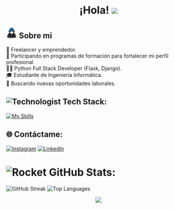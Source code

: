 # <h1 align="center"><b>¡Hola! </b><img src="https://media.giphy.com/media/hvRJCLFzcasrR4ia7z/giphy.gif" width="35"></h1>
<!---->
## <picture><img src = "https://github.com/0xAbdulKhalid/0xAbdulKhalid/raw/main/assets/mdImages/about_me.gif" width="30" height="30"></picture> **Sobre mi**
💼 Freelancer y emprendedor.<br>🌱 Participando en programas de formación para fortalecer mi perfil profesional. <br>👨‍💻 Python Full Stack Developer (Flask, Django). <br> 🎓 Estudiante de Ingeniería Informática.<br>🤝 Buscando nuevas oportunidades laborales.

## <img src="https://raw.githubusercontent.com/Tarikul-Islam-Anik/Animated-Fluent-Emojis/master/Emojis/People/Technologist.png" alt="Technologist" width="30" height="30" />  Tech Stack:
[![My Skills](https://skillicons.dev/icons?i=py,flask,django,js,html,react,css,postgres,mysql,postman,vercel,aws)](https://skillicons.dev)
## 🌐 Contáctame:
[![Instagram](https://skillicons.dev/icons?i=instagram)](https://instagram.com/gabriel_luugo) [![LinkedIn](https://skillicons.dev/icons?i=linkedin)](https://linkedin.com/in/carloslugoo) 

# <img src="https://raw.githubusercontent.com/Tarikul-Islam-Anik/Animated-Fluent-Emojis/master/Emojis/Travel%20and%20places/Rocket.png" alt="Rocket" width="30" height="30" /> GitHub Stats:
![GitHub Streak](https://github-readme-streak-stats.herokuapp.com/?user=carloslugoo&theme=gruvbox&hide_border=false) ![Top Languages](https://github-readme-stats.vercel.app/api/top-langs/?username=carloslugoo&theme=gruvbox&hide_border=false&include_all_commits=true&count_private=true&layout=compact)

<p align="center">
     <img src="https://capsule-render.vercel.app/api?type=waving&color=gradient&height=100&section=footer"/>
</p>
